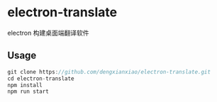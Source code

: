 # electron-translate

electron 构建桌面端翻译软件

## Usage

```js
git clone https://github.com/dengxianxiao/electron-translate.git
cd electron-translate
npm install
npm run start
```